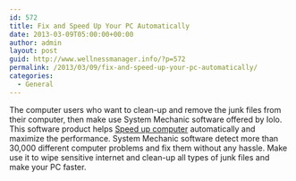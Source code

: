 ```yaml
---
id: 572
title: Fix and Speed Up Your PC Automatically
date: 2013-03-09T05:00:00+00:00
author: admin
layout: post
guid: http://www.wellnessmanager.info/?p=572
permalink: /2013/03/09/fix-and-speed-up-your-pc-automatically/
categories:
  - General
---
```

The computer users who want to clean-up and remove the junk files from their computer, then make use System Mechanic software offered by Iolo. This software product helps [Speed up computer](http://www.iolo.com/system-mechanic/standard/) automatically and maximize the performance. System Mechanic software detect more than 30,000 different computer problems and fix them without any hassle. Make use it to wipe sensitive internet and clean-up all types of junk files and make your PC faster.